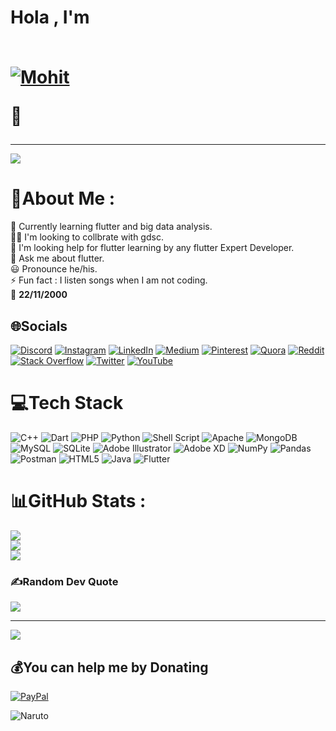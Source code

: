 <!--- ## Hola , I'm  **[![Mohit](https://img.shields.io/badge/Mohit-Koley-blue?style=for-the-badge)](https://github.com/Mohitkoley) 👋** -->
<html>
  <head> 
  <link rel ="stylesheet" type="text/css" href="main.css">
  </head>
<p align="center">
<h1>Hola , I'm  <a markdown=1><br>  
  
  \
[![Mohit](https://img.shields.io/badge/Mohit-Koley-blue?style=for-the-badge)](https://github.com/Mohitkoley)
  
</a> 👋</h1>
</p>  
</html>
<!--<p align="left"> <img src="https://komarev.com/ghpvc/?username=Mohitkoley&label=Views&color=blueviolet&style=flat" alt="Mohitkoley" /> </p> -->

_ _ _
![](https://img.shields.io/static/v1?label=&message=Also%20Known%20as%20Rockey%20!&color=blue)

# 💫About Me :
🌱 Currently learning flutter and big data analysis.  
👯‍♂️ I'm looking to collbrate with gdsc.  
🤔 I'm looking help for flutter learning by any flutter Expert Developer.  
💬 Ask me about flutter.  
😃 Pronounce he/his.  
⚡ Fun fact : I listen songs when I am not coding.  
🎂 **22/11/2000**  






## 🌐Socials
[![Discord](https://img.shields.io/badge/Discord-%237289DA.svg?logo=discord&logoColor=white)](htttps://discord.gg/p6EMKrhw) [![Instagram](https://img.shields.io/badge/Instagram-%23E4405F.svg?logo=Instagram&logoColor=white)](https://instagram.com/rockysingh2211) [![LinkedIn](https://img.shields.io/badge/LinkedIn-%230077B5.svg?logo=linkedin&logoColor=white)](https://linkedin.com/in/mohitkoley2211) [![Medium](https://img.shields.io/badge/Medium-12100E?logo=medium&logoColor=white)](https://medium.com/@rksngh) [![Pinterest](https://img.shields.io/badge/Pinterest-%23E60023.svg?logo=Pinterest&logoColor=white)](https://pinterest.com/mohitkoley) [![Quora](https://img.shields.io/badge/Quora-%23B92B27.svg?logo=Quora&logoColor=white)](https://quora.com/profile/Mohit-Koley) [![Reddit](https://img.shields.io/badge/Reddit-%23FF4500.svg?logo=Reddit&logoColor=white)](https://reddit.com/user/Mohit_koley) [![Stack Overflow](https://img.shields.io/badge/-Stackoverflow-FE7A16?logo=stack-overflow&logoColor=white)](https://stackoverflow.com/users/18663614) [![Twitter](https://img.shields.io/badge/Twitter-%231DA1F2.svg?logo=Twitter&logoColor=white)](https://twitter.com/Rockeysingh2211) [![YouTube](https://img.shields.io/badge/YouTube-%23FF0000.svg?logo=YouTube&logoColor=white)](https://youtube.com/c/UCXMzbvWT_eAqDHY0q9dmmPw) 

# 💻Tech Stack
![C++](https://img.shields.io/badge/c++-%2300599C.svg?style=flat&logo=c%2B%2B&logoColor=white) ![Dart](https://img.shields.io/badge/dart-%230175C2.svg?style=flat&logo=dart&logoColor=white) ![PHP](https://img.shields.io/badge/php-%23777BB4.svg?style=flat&logo=php&logoColor=white) ![Python](https://img.shields.io/badge/python-3670A0?style=flat&logo=python&logoColor=ffdd54) ![Shell Script](https://img.shields.io/badge/shell_script-%23121011.svg?style=flat&logo=gnu-bash&logoColor=white) ![Apache](https://img.shields.io/badge/apache-%23D42029.svg?style=flat&logo=apache&logoColor=white) ![MongoDB](https://img.shields.io/badge/MongoDB-%234ea94b.svg?style=flat&logo=mongodb&logoColor=white) ![MySQL](https://img.shields.io/badge/mysql-%2300f.svg?style=flat&logo=mysql&logoColor=white) ![SQLite](https://img.shields.io/badge/sqlite-%2307405e.svg?style=flat&logo=sqlite&logoColor=white) ![Adobe Illustrator](https://img.shields.io/badge/adobeillustrator-%23FF9A00.svg?style=flat&logo=adobeillustrator&logoColor=white) ![Adobe XD](https://img.shields.io/badge/Adobe%20XD-470137?style=flat&logo=Adobe%20XD&logoColor=#FF61F6) ![NumPy](https://img.shields.io/badge/numpy-%23013243.svg?style=flat&logo=numpy&logoColor=white) ![Pandas](https://img.shields.io/badge/pandas-%23150458.svg?style=flat&logo=pandas&logoColor=white) ![Postman](https://img.shields.io/badge/Postman-FF6C37?style=flat&logo=postman&logoColor=white) ![HTML5](https://img.shields.io/badge/html5-%23E34F26.svg?style=flat&logo=html5&logoColor=white) ![Java](https://img.shields.io/badge/java-%23ED8B00.svg?style=flat&logo=java&logoColor=white) ![Flutter](https://img.shields.io/badge/Flutter-%2302569B.svg?style=flat&logo=Flutter&logoColor=white)
# 📊GitHub Stats :
![](https://github-readme-stats.vercel.app/api?username=Mohitkoley&theme=material-palenight&hide_border=false&include_all_commits=false&count_private=false)<br/>
![](https://github-readme-streak-stats.herokuapp.com/?user=Mohitkoley&theme=material-palenight&hide_border=false)<br/>
![](https://github-readme-stats.vercel.app/api/top-langs/?username=Mohitkoley&theme=material-palenight&hide_border=false&include_all_commits=false&count_private=false&layout=compact)

### ✍️Random Dev Quote
![](https://quotes-github-readme.vercel.app/api?type=horizontal&theme=radical)

_ _ _ _
[![](https://visitcount.itsvg.in/api?id=Mohitkoley&label=Profile%20Views&color=11&icon=2&pretty=true)](https://visitcount.itsvg.in)


  ## 💰You can help me by Donating
  [![PayPal](https://img.shields.io/badge/PayPal-00457C?style=for-the-badge&logo=paypal&logoColor=white)](https://paypal.me/MohitKoley) 

![Naruto](https://user-images.githubusercontent.com/59443901/170064798-f762c949-a339-4506-997b-9d22f0fa4c49.gif)


  <!-- Proudly created with GPRM ( https://gprm.itsvg.in ) -->
  















